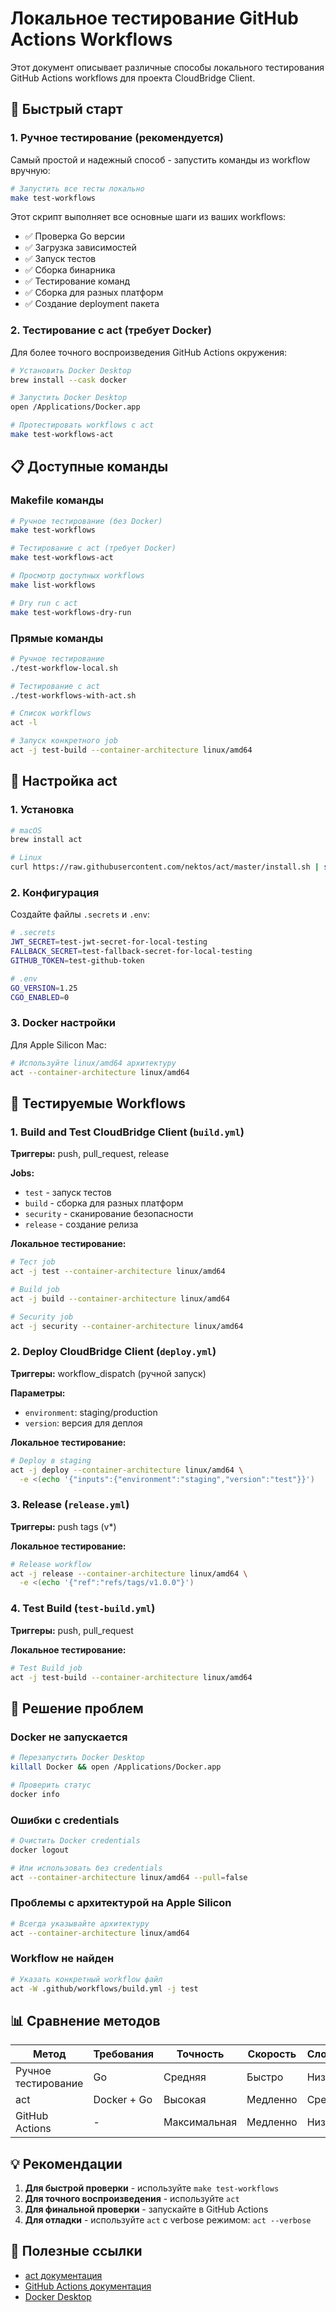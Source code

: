 # Локальное тестирование GitHub Actions Workflows

Этот документ описывает различные способы локального тестирования GitHub Actions workflows для проекта CloudBridge Client.

## 🚀 Быстрый старт

### 1. Ручное тестирование (рекомендуется)

Самый простой и надежный способ - запустить команды из workflow вручную:

```bash
# Запустить все тесты локально
make test-workflows
```

Этот скрипт выполняет все основные шаги из ваших workflows:
- ✅ Проверка Go версии
- ✅ Загрузка зависимостей
- ✅ Запуск тестов
- ✅ Сборка бинарника
- ✅ Тестирование команд
- ✅ Сборка для разных платформ
- ✅ Создание deployment пакета

### 2. Тестирование с act (требует Docker)

Для более точного воспроизведения GitHub Actions окружения:

```bash
# Установить Docker Desktop
brew install --cask docker

# Запустить Docker Desktop
open /Applications/Docker.app

# Протестировать workflows с act
make test-workflows-act
```

## 📋 Доступные команды

### Makefile команды

```bash
# Ручное тестирование (без Docker)
make test-workflows

# Тестирование с act (требует Docker)
make test-workflows-act

# Просмотр доступных workflows
make list-workflows

# Dry run с act
make test-workflows-dry-run
```

### Прямые команды

```bash
# Ручное тестирование
./test-workflow-local.sh

# Тестирование с act
./test-workflows-with-act.sh

# Список workflows
act -l

# Запуск конкретного job
act -j test-build --container-architecture linux/amd64
```

## 🔧 Настройка act

### 1. Установка

```bash
# macOS
brew install act

# Linux
curl https://raw.githubusercontent.com/nektos/act/master/install.sh | sudo bash
```

### 2. Конфигурация

Создайте файлы `.secrets` и `.env`:

```bash
# .secrets
JWT_SECRET=test-jwt-secret-for-local-testing
FALLBACK_SECRET=test-fallback-secret-for-local-testing
GITHUB_TOKEN=test-github-token

# .env
GO_VERSION=1.25
CGO_ENABLED=0
```

### 3. Docker настройки

Для Apple Silicon Mac:

```bash
# Используйте linux/amd64 архитектуру
act --container-architecture linux/amd64
```

## 🧪 Тестируемые Workflows

### 1. Build and Test CloudBridge Client (`build.yml`)

**Триггеры:** push, pull_request, release

**Jobs:**
- `test` - запуск тестов
- `build` - сборка для разных платформ
- `security` - сканирование безопасности
- `release` - создание релиза

**Локальное тестирование:**
```bash
# Тест job
act -j test --container-architecture linux/amd64

# Build job
act -j build --container-architecture linux/amd64

# Security job
act -j security --container-architecture linux/amd64
```

### 2. Deploy CloudBridge Client (`deploy.yml`)

**Триггеры:** workflow_dispatch (ручной запуск)

**Параметры:**
- `environment`: staging/production
- `version`: версия для деплоя

**Локальное тестирование:**
```bash
# Deploy в staging
act -j deploy --container-architecture linux/amd64 \
  -e <(echo '{"inputs":{"environment":"staging","version":"test"}}')
```

### 3. Release (`release.yml`)

**Триггеры:** push tags (v*)

**Локальное тестирование:**
```bash
# Release workflow
act -j release --container-architecture linux/amd64 \
  -e <(echo '{"ref":"refs/tags/v1.0.0"}')
```

### 4. Test Build (`test-build.yml`)

**Триггеры:** push, pull_request

**Локальное тестирование:**
```bash
# Test Build job
act -j test-build --container-architecture linux/amd64
```

## 🐛 Решение проблем

### Docker не запускается

```bash
# Перезапустить Docker Desktop
killall Docker && open /Applications/Docker.app

# Проверить статус
docker info
```

### Ошибки с credentials

```bash
# Очистить Docker credentials
docker logout

# Или использовать без credentials
act --container-architecture linux/amd64 --pull=false
```

### Проблемы с архитектурой на Apple Silicon

```bash
# Всегда указывайте архитектуру
act --container-architecture linux/amd64
```

### Workflow не найден

```bash
# Указать конкретный workflow файл
act -W .github/workflows/build.yml -j test
```

## 📊 Сравнение методов

| Метод | Требования | Точность | Скорость | Сложность |
|-------|------------|----------|----------|-----------|
| Ручное тестирование | Go | Средняя | Быстро | Низкая |
| act | Docker + Go | Высокая | Медленно | Средняя |
| GitHub Actions | - | Максимальная | Медленно | Низкая |

## 💡 Рекомендации

1. **Для быстрой проверки** - используйте `make test-workflows`
2. **Для точного воспроизведения** - используйте `act`
3. **Для финальной проверки** - запускайте в GitHub Actions
4. **Для отладки** - используйте `act` с verbose режимом: `act --verbose`

## 🔗 Полезные ссылки

- [act документация](https://github.com/nektos/act)
- [GitHub Actions документация](https://docs.github.com/en/actions)
- [Docker Desktop](https://www.docker.com/products/docker-desktop)
